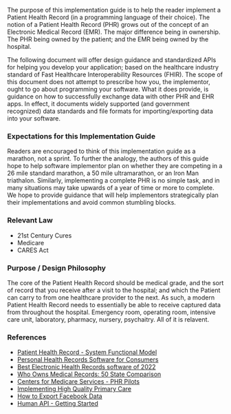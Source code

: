 The purpose of this implementation guide is to help the reader implement a Patient Health Record (in a programming language of their choice).  The notion of a Patient Health Record (PHR) grows out of the concept of an Electronic Medical Record (EMR).  The major difference being in ownership.  The PHR being owned by the patient; and the EMR being owned by the hospital.

The following document will offer design guidance and standardized APIs for helping you develop your application; based on the healthcare industry standard of Fast Healthcare Interoperability Resources (FHIR).  The scope of this document does not attempt to prescribe how you, the implementor, ought to go about programming your software.  What it does provide, is guidance on how to successfully exchange data with other PHR and EHR apps.  In effect, it documents widely supported (and government recognized) data standards and file formats for importing/exporting data into your software.

### Expectations for this Implementation Guide

Readers are encouraged to think of this implementation guide as a marathon, not a sprint.  To further the analogy, the authors of this guide hope to help software implementor plan on whether they are competing in a 26 mile standard marathon, a 50 mile ultramarathon, or an Iron Man triathalon.  Similarly, implementing a complete PHR is no simple task, and in many situations may take upwards of a year of time or more to complete.  We hope to provide guidance that will help implementors strategically plan their implementations and avoid common stumbling blocks.

### Relevant Law

- 21st Century Cures
- Medicare 
- CARES Act

### Purpose / Design Philosophy

The core of the Patient Health Record should be medical grade, and the sort of record that you receive after a visit to the hospital; and which the Patient can carry to from one healthcare provider to the next.  As such, a modern Patient Health Record needs to essentially be able to receive captured data from throughout the hospital.  Emergency room, operating room, intensive care unit, laboratory, pharmacy, nursery, psychaitry.  All of it is relavent.  


### References  

- [Patient Health Record - System Functional Model](https://www.hl7.org/implement/standards/product_brief.cfm?product_id=88)  
- [Personal Health Records Software for Consumers](https://www.medicalrecords.com/personal-health-records)    
- [Best Electronic Health Records software of 2022](https://www.techradar.com/best/best-electronic-health-record-ehr-software)  
- [Who Owns Medical Records: 50 State Comparison](http://www.healthinfolaw.org/comparative-analysis/who-owns-medical-records-50-state-comparison)  
- [Centers for Medicare Services - PHR Pilots](https://www.cms.gov/Medicare/E-Health/PerHealthRecords/PHR_Pilots)  
- [Implementing High Quality Primary Care](https://www.nationalacademies.org/our-work/implementing-high-quality-primary-care)  
- [How to Export Facebook Data](https://blog.coupler.io/how-to-export-facebook-data/)
- [Human API - Getting Started](https://reference.humanapi.co/reference/getting-started)